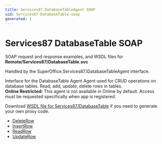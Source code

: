 ```yaml
---
title: Services87.DatabaseTableAgent SOAP
uid: Services87-DatabaseTable-soap
generated: 1
---
```


# Services87 DatabaseTable SOAP

SOAP request and response examples, and WSDL files for **Remote/Services87/DatabaseTable.svc**

Handled by the <see cref="T:SuperOffice.Services87.IDatabaseTableAgent">SuperOffice.Services87.IDatabaseTableAgent</see> interface.

Interface for the DatabaseTable Agent
Agent used for CRUD operations on database tables. Read, add, update, delete rows in tables.
<br />**Online Restricted:** This agent is not available in Online by default. Access must be requested specifically when app is registered.

Download [WSDL file for Services87/DatabaseTable](../Services87-DatabaseTable.md) if you need to generate your own proxy code.

* [DeleteRow](DeleteRow.md)
* [InsertRow](InsertRow.md)
* [ReadRow](ReadRow.md)
* [UpdateRow](UpdateRow.md)
